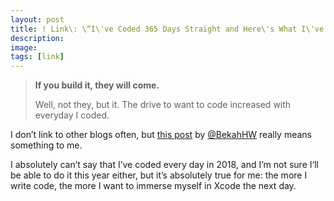 ```yaml
---
layout: post
title: ! Link\: \“I\'ve Coded 365 Days Straight and Here\'s What I\'ve Learned\”
description:
image:
tags: [link]
--- 
```

> **If you build it, they will come.**
>
> Well, not they, but it. The drive to want to code increased with everyday I coded.

I don’t link to other blogs often, but [this post](https://bekahhw.github.io/blog/2019/01/01/I've-coded-for-365-days-straight-and-here's-what-I-learned) by [@BekahHW](https://mobile.twitter.com/BekahHW) really means something to me.

I absolutely can’t say that I’ve coded every day in 2018, and I’m not sure I‘ll be able to do it this year either, but it’s absolutely true for me: the more I write code, the more I want to immerse myself in Xcode the next day.